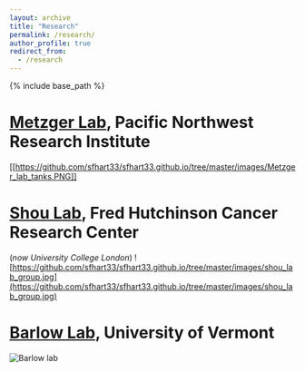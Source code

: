 ```yaml
---
layout: archive
title: "Research"
permalink: /research/
author_profile: true
redirect_from:
  - /research
---
```


{% include base_path %}


[Metzger Lab](https://www.pnri.org/research/labs/metzger-lab/), Pacific Northwest Research Institute
=====

[[https://github.com/sfhart33/sfhart33.github.io/tree/master/images/Metzger_lab_tanks.PNG]]

[Shou Lab](https://iris.ucl.ac.uk/iris/browse/profile?upi=WSHOU61), Fred Hutchinson Cancer Research Center
=====
(*now University College London*)
![https://github.com/sfhart33/sfhart33.github.io/tree/master/images/shou_lab_group.jpg](https://github.com/sfhart33/sfhart33.github.io/tree/master/images/shou_lab_group.jpg)

[Barlow Lab](https://www.uvm.edu/cals/asci/barlow-lab), University of Vermont
=====
![Barlow lab](https://github.com/sfhart33/sfhart33.github.io/tree/master/images/barlow_lab_cows.jpg "Barlow lab cows")
